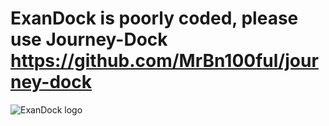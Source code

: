 # ExanDock is poorly coded, please use Journey-Dock https://github.com/MrBn100ful/journey-dock
![ExanDock logo](https://puu.sh/s6gG9/1622eb4d0d.png)
